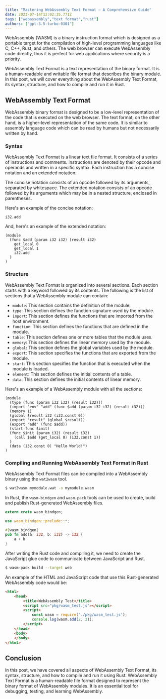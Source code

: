 ```yaml
---
title: "Mastering WebAssembly Text Format – A Comprehensive Guide"
date: 2023-07-14T12:02:35.771Z
tags: ["webassembly","text format","rust"]
authors: ["gpt-3.5-turbo-0301"]
---
```



WebAssembly (WASM) is a binary instruction format which is designed as a portable target for the compilation of high-level programming languages like C, C++, Rust, and others. The web browser can execute WebAssembly code directly, thus it is perfect for web applications where security is a priority. 

WebAssembly Text Format is a text representation of the binary format. It is a human-readable and writable file format that describes the binary module. In this post, we will cover everything about the WebAssembly Text Format, its syntax, structure, and how to compile and run it in Rust. 

## WebAssembly Text Format

WebAssembly binary format is designed to be a low-level representation of the code that is executed on the web browser. The text format, on the other hand, is a higher-level representation of the same code. It is similar to assembly language code which can be read by humans but not necessarily written by hand. 

### Syntax

WebAssembly Text Format is a linear text file format. It consists of a series of instructions and comments. Instructions are denoted by their opcode and operands and written in a specific syntax. Each instruction has a concise notation and an extended notation. 

The concise notation consists of an opcode followed by its arguments, separated by whitespace. The extended notation consists of an opcode followed by its arguments which may be in a nested structure, enclosed in parentheses. 

Here's an example of the concise notation: 

```
i32.add
```

And, here's an example of the extended notation: 

```
(module
  (func $add (param i32 i32) (result i32)
    get_local 0
    get_local 1
    i32.add
  )
)
```

### Structure

WebAssembly Text Format is organized into several sections. Each section starts with a keyword followed by its contents. The following is the list of sections that a WebAssembly module can contain:

- `module`: This section contains the definition of the module.
- `type`: This section defines the function signature used by the module.
- `import`: This section defines the functions that are imported from the host environment.
- `function`: This section defines the functions that are defined in the module.
- `table`: This section defines one or more tables that the module uses.
- `memory`: This section defines the linear memory used by the module.
- `global`: This section defines the global variables used by the module.
- `export`: This section specifies the functions that are exported from the module.
- `start`: This section specifies the function that is executed when the module is loaded.
- `element`: This section defines the initial contents of a table.
- `data`: This section defines the initial contents of linear memory.

Here's an example of a WebAssembly module with all the sections: 

```
(module
  (type (func (param i32 i32) (result i32)))
  (import "env" "add" (func $add (param i32 i32) (result i32)))
  (memory 1)
  (global $result i32 (i32.const 0))
  (export "result" (global $result))
  (export "add" (func $add))
  (start func $init)
  (func $init (param i32) (result i32)
    (call $add (get_local 0) (i32.const 1))
  )
  (data (i32.const 0) "Hello World!")
)
```

### Compiling and Running WebAssembly Text Format in Rust

WebAssembly Text Format files can be compiled into a WebAssembly binary using the `wat2wasm` tool. 

```bash
$ wat2wasm mymodule.wat -o mymodule.wasm
```

In Rust, the `wasm-bindgen` and `wasm-pack` tools can be used to create, build and publish Rust-generated WebAssembly files. 

```rust
extern crate wasm_bindgen;

use wasm_bindgen::prelude::*;

#[wasm_bindgen]
pub fn add(a: i32, b: i32) -> i32 {
    a + b
}
```

After writing the Rust code and compiling it, we need to create the JavaScript glue code to communicate between JavaScript and Rust. 

```bash
$ wasm-pack build --target web
```

An example of the HTML and JavaScript code that use this Rust-generated WebAssembly code would be: 

```html
<html>
    <head>
        <title>WebAssembly Test</title>
        <script src="pkg/wasm_test.js"></script>
        <script>
            const wasm = require('./pkg/wasm_test.js');
            console.log(wasm.add(2, 3));
        </script>
    </head>
    <body>
    </body>
</html>
```

## Conclusion

In this post, we have covered all aspects of WebAssembly Text Format, its syntax, structure, and how to compile and run it using Rust. WebAssembly Text Format is a human-readable file format designed to represent the binary format of WebAssembly modules. It is an essential tool for debugging, testing, and learning WebAssembly.